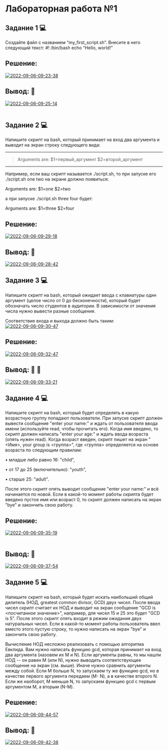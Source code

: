 # Лабораторная работа №1

## Задание 1 :computer:
Создайте файл с названием “my_first_script.sh”.
Внесите в него следующий текст:
#! /bin/bash
echo “Hello, world!”

## Решение:
<a href="https://imgbb.com/"><img src="https://i.ibb.co/4PNvpX3/2022-09-06-09-23-38.png" alt="2022-09-06-09-23-38" border="0"></a>
## Вывод: :eyes:
<a href="https://ibb.co/hmhZnjW"><img src="https://i.ibb.co/bKq2yZB/2022-09-06-09-25-14.png" alt="2022-09-06-09-25-14" border="0"></a><br /><a target='_blank' href='https://imgbb.com/'></a><br />


## Задание 2 :computer:
Напишите скрипт на bash, который принимает на вход два аргумента
и выводит на экран строку следующего вида:

---
>Arguments are: $1=первый_аргумент $2=второй_аргумент
---
Например, если ваш скрипт называется ./script.sh, то при запуске его
./script.sh one two на экране должно появиться:

Arguments are: $1=one $2=two

а при запуске ./script.sh three four будет:

Arguments are: $1=three $2=four
## Решение:
<a href="https://imgbb.com/"><img src="https://i.ibb.co/3sndGPT/2022-09-06-09-29-18.png" alt="2022-09-06-09-29-18" border="0"></a>
## Вывод: :eyes:
<a href="https://imgbb.com/"><img src="https://i.ibb.co/k63HQ1m/2022-09-06-09-28-42.png" alt="2022-09-06-09-28-42" border="0"></a>

## Задание 3 :computer:
Напишите скрипт на bash, который ожидает ввода с клавиатуры один
аргумент (целое число от 0 до бесконечности), который будет
обозначать число студентов в аудитории. В зависимости от значения
числа нужно вывести разные сообщения.

Соответствие входа и выхода должно быть таким:
<a href="https://ibb.co/zhvL1mt"><img src="https://i.ibb.co/4ZrDcF0/2022-09-06-09-30-47.png" alt="2022-09-06-09-30-47" border="0"></a>
## Решение:
<a href="https://ibb.co/cNqzQD3"><img src="https://i.ibb.co/sF7LqyR/2022-09-06-09-32-47.png" alt="2022-09-06-09-32-47" border="0"></a>
## Вывод: :eyes: :eyes:
<a href="https://imgbb.com/"><img src="https://i.ibb.co/j6ZZ6bD/2022-09-06-09-33-21.png" alt="2022-09-06-09-33-21" border="0"></a>

## Задание 4 :computer:
Напишите скрипт на bash, который будет определять в какую возрастную группу
попадают пользователи. При запуске скрипт должен вывести сообщение "enter
your name:" и ждать от пользователя ввода имени (используйте read, чтобы
прочитать его). Когда имя введено, то скрипт должен написать "enter your age:"
и ждать ввода возраста (опять нужен read). Когда возраст введен, скрипт пишет
на экран "<Имя>, your group is <группа>", где <группа> определяется на основе
возраста по следующим правилам:

• младше либо равно 16: "child",

• от 17 до 25 (включительно): "youth",

• старше 25: "adult".

После этого скрипт опять выводит сообщение "enter your name:" и всё
начинается по новой. Если в какой-то момент работы скрипта будет введено
пустое имя или возраст 0, то скрипт должен написать на экран "bye" и
закончить свою работу.
## Решение:
<a href="https://imgbb.com/"><img src="https://i.ibb.co/GWswZLv/2022-09-06-09-35-19.png" alt="2022-09-06-09-35-19" border="0"></a><br /><a target='_blank' href='https://imgbb.com/'></a><br />
## Вывод: :eyes:
<a href="https://ibb.co/d2HY6W6"><img src="https://i.ibb.co/T8N3RvR/2022-09-06-09-37-54.png" alt="2022-09-06-09-37-54" border="0"></a>

## Задание 5 :computer:
Напишите скрипт на bash, который будет искать наибольший общий делитель
(НОД, greatest common divisor, GCD) двух чисел.
После ввода чисел скрипт считает их НОД и выводит на экран
сообщение "GCD is <посчитанное значение>", например, для чисел 15 и 25
это будет "GCD is 5". После этого скрипт опять входит в режим ожидания двух
натуральных чисел. Если в какой-то момент работы пользователь ввел вместо
этого пустую строку, то нужно написать на экран "bye" и закончить свою
работу.

Вычисление НОД несложно реализовать с помощью алгоритма Евклида. Вам
нужно написать функцию gcd, которая принимает на вход два аргумента
(назовем их M и N). Если аргументы равны, то мы нашли НОД -- он
равен M (или N), нужно выводить соответствующее сообщение на экран (см.
выше). Иначе нужно сравнить аргументы между собой. Если M больше N, то
запускаем ту же функцию gcd, но в качестве первого аргумента передаем (M-
N), а в качестве второго N. Если же наоборот, M меньше N, то запускаем
функцию gcd с первым аргументом M, а вторым (N-M).

## Решение:
<a href="https://ibb.co/HVNpzHj"><img src="https://i.ibb.co/xDm8j7N/2022-09-06-09-44-57.png" alt="2022-09-06-09-44-57" border="0"></a>
## Вывод: :eyes:
<a href="https://ibb.co/8BGvqjx"><img src="https://i.ibb.co/sPcxnF1/2022-09-06-09-42-38.png" alt="2022-09-06-09-42-38" border="0"></a>
